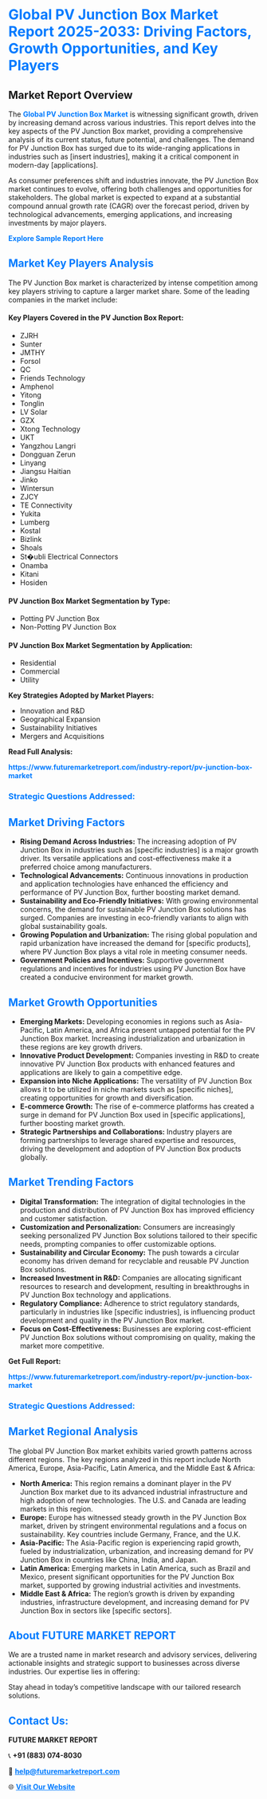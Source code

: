 <h1 style="color: #007BFF;">Global PV Junction Box Market Report 2025-2033: Driving Factors, Growth Opportunities, and Key Players</h1>

<section id="overview">
<h2>Market Report Overview</h2>
<p>The <a href="https://www.futuremarketreport.com/industry-report/pv-junction-box-market" style="color: #007BFF; text-decoration: none;"><strong>Global PV Junction Box Market</strong></a> is witnessing significant growth, driven by increasing demand across various industries. This report delves into the key aspects of the PV Junction Box market, providing a comprehensive analysis of its current status, future potential, and challenges. The demand for PV Junction Box has surged due to its wide-ranging applications in industries such as [insert industries], making it a critical component in modern-day [applications].</p>
<p>As consumer preferences shift and industries innovate, the PV Junction Box market continues to evolve, offering both challenges and opportunities for stakeholders. The global market is expected to expand at a substantial compound annual growth rate (CAGR) over the forecast period, driven by technological advancements, emerging applications, and increasing investments by major players.</p>
</section>

<section id="overview">
<p><a href="https://www.futuremarketreport.com/request-sample/reportId=26271" style="color: #007BFF; text-decoration: none;"><strong>Explore Sample Report Here</strong></a></p>
</section>

<section id="key-players">
<h2 style="color: #007BFF;">Market Key Players Analysis</h2>
<p>The PV Junction Box market is characterized by intense competition among key players striving to capture a larger market share. Some of the leading companies in the market include:</p>
<h4>Key Players Covered in the PV Junction Box Report:</h4>
<ul><li>ZJRH</li><li>Sunter</li><li>JMTHY</li><li>Forsol</li><li>QC</li><li>Friends Technology</li><li>Amphenol</li><li>Yitong</li><li>Tonglin</li><li>LV Solar</li><li>GZX</li><li>Xtong Technology</li><li>UKT</li><li>Yangzhou Langri</li><li>Dongguan Zerun</li><li>Linyang</li><li>Jiangsu Haitian</li><li>Jinko</li><li>Wintersun</li><li>ZJCY</li><li>TE Connectivity</li><li>Yukita</li><li>Lumberg</li><li>Kostal</li><li>Bizlink</li><li>Shoals</li><li>St�ubli Electrical Connectors</li><li>Onamba</li><li>Kitani</li><li>Hosiden</li></ul>
<h4>PV Junction Box Market Segmentation by Type:</h4>
<ul><li>Potting PV Junction Box</li><li>Non-Potting PV Junction Box</li></ul>

<h4>PV Junction Box Market Segmentation by Application:</h4>
<ul><li>Residential</li><li>Commercial</li><li>Utility</li></ul>
<p><strong>Key Strategies Adopted by Market Players:</strong></p>
<ul>
<li>Innovation and R&D</li>
<li>Geographical Expansion</li>
<li>Sustainability Initiatives</li>
<li>Mergers and Acquisitions</li>
</ul>
</section>

<section>
<p><strong>Read Full Analysis: </strong></p><a href="https://www.futuremarketreport.com/industry-report/pv-junction-box-market" style="color: #007BFF; text-decoration: none;"><strong>https://www.futuremarketreport.com/industry-report/pv-junction-box-market</strong></a>
<h3 style="color: #007BFF;">Strategic Questions Addressed:</h3>
</section>

<section id="driving-factors">
<h2 style="color: #007BFF;">Market Driving Factors</h2>
<ul>
<li><strong>Rising Demand Across Industries:</strong> The increasing adoption of PV Junction Box in industries such as [specific industries] is a major growth driver. Its versatile applications and cost-effectiveness make it a preferred choice among manufacturers.</li>
<li><strong>Technological Advancements:</strong> Continuous innovations in production and application technologies have enhanced the efficiency and performance of PV Junction Box, further boosting market demand.</li>
<li><strong>Sustainability and Eco-Friendly Initiatives:</strong> With growing environmental concerns, the demand for sustainable PV Junction Box solutions has surged. Companies are investing in eco-friendly variants to align with global sustainability goals.</li>
<li><strong>Growing Population and Urbanization:</strong> The rising global population and rapid urbanization have increased the demand for [specific products], where PV Junction Box plays a vital role in meeting consumer needs.</li>
<li><strong>Government Policies and Incentives:</strong> Supportive government regulations and incentives for industries using PV Junction Box have created a conducive environment for market growth.</li>
</ul>
</section>

<section id="growth-opportunities">
<h2 style="color: #007BFF;">Market Growth Opportunities</h2>
<ul>
<li><strong>Emerging Markets:</strong> Developing economies in regions such as Asia-Pacific, Latin America, and Africa present untapped potential for the PV Junction Box market. Increasing industrialization and urbanization in these regions are key growth drivers.</li>
<li><strong>Innovative Product Development:</strong> Companies investing in R&D to create innovative PV Junction Box products with enhanced features and applications are likely to gain a competitive edge.</li>
<li><strong>Expansion into Niche Applications:</strong> The versatility of PV Junction Box allows it to be utilized in niche markets such as [specific niches], creating opportunities for growth and diversification.</li>
<li><strong>E-commerce Growth:</strong> The rise of e-commerce platforms has created a surge in demand for PV Junction Box used in [specific applications], further boosting market growth.</li>
<li><strong>Strategic Partnerships and Collaborations:</strong> Industry players are forming partnerships to leverage shared expertise and resources, driving the development and adoption of PV Junction Box products globally.</li>
</ul>
</section>

<section id="trending-factors">
<h2 style="color: #007BFF;">Market Trending Factors</h2>
<ul>
<li><strong>Digital Transformation:</strong> The integration of digital technologies in the production and distribution of PV Junction Box has improved efficiency and customer satisfaction.</li>
<li><strong>Customization and Personalization:</strong> Consumers are increasingly seeking personalized PV Junction Box solutions tailored to their specific needs, prompting companies to offer customizable options.</li>
<li><strong>Sustainability and Circular Economy:</strong> The push towards a circular economy has driven demand for recyclable and reusable PV Junction Box solutions.</li>
<li><strong>Increased Investment in R&D:</strong> Companies are allocating significant resources to research and development, resulting in breakthroughs in PV Junction Box technology and applications.</li>
<li><strong>Regulatory Compliance:</strong> Adherence to strict regulatory standards, particularly in industries like [specific industries], is influencing product development and quality in the PV Junction Box market.</li>
<li><strong>Focus on Cost-Effectiveness:</strong> Businesses are exploring cost-efficient PV Junction Box solutions without compromising on quality, making the market more competitive.</li>
</ul>
</section>

<section>
<p><strong>Get Full Report: </strong></p><a href="https://www.futuremarketreport.com/industry-report/pv-junction-box-market" style="color: #007BFF; text-decoration: none;"><strong>https://www.futuremarketreport.com/industry-report/pv-junction-box-market</strong></a>
<h3 style="color: #007BFF;">Strategic Questions Addressed:</h3>
</section>


<section id="regional-analysis">
<h2 style="color: #007BFF;">Market Regional Analysis</h2>
<p>The global PV Junction Box market exhibits varied growth patterns across different regions. The key regions analyzed in this report include North America, Europe, Asia-Pacific, Latin America, and the Middle East & Africa:</p>
<ul>
<li><strong>North America:</strong> This region remains a dominant player in the PV Junction Box market due to its advanced industrial infrastructure and high adoption of new technologies. The U.S. and Canada are leading markets in this region.</li>
<li><strong>Europe:</strong> Europe has witnessed steady growth in the PV Junction Box market, driven by stringent environmental regulations and a focus on sustainability. Key countries include Germany, France, and the U.K.</li>
<li><strong>Asia-Pacific:</strong> The Asia-Pacific region is experiencing rapid growth, fueled by industrialization, urbanization, and increasing demand for PV Junction Box in countries like China, India, and Japan.</li>
<li><strong>Latin America:</strong> Emerging markets in Latin America, such as Brazil and Mexico, present significant opportunities for the PV Junction Box market, supported by growing industrial activities and investments.</li>
<li><strong>Middle East & Africa:</strong> The region’s growth is driven by expanding industries, infrastructure development, and increasing demand for PV Junction Box in sectors like [specific sectors].</li>
</ul>
</section>

<footer>
<h2 style="color: #007BFF;">About FUTURE MARKET REPORT</h2>
<p>We are a trusted name in market research and advisory services, delivering actionable insights and strategic support to businesses across diverse industries. Our expertise lies in offering:</p>

<p>Stay ahead in today’s competitive landscape with our tailored research solutions.</p>

<h2 style="color: #007BFF;">Contact Us:</h2>
<p><strong>FUTURE MARKET REPORT</strong></p>
<p>📞 <strong>+91 (883) 074-8030</strong></p>
<p>📧 <strong><a href="mailto:help@futuremarketreport.com" style="color: #007BFF;">help@futuremarketreport.com</a></strong></p>
<p>🌐 <strong><a href="https://www.futuremarketreport.com/" style="color: #007BFF;">Visit Our Website</a></strong></p>
</footer>